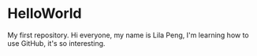 # HelloWorld
My first repository.
Hi everyone, my name is Lila Peng, I'm learning how to use GitHub, it's so interesting.

